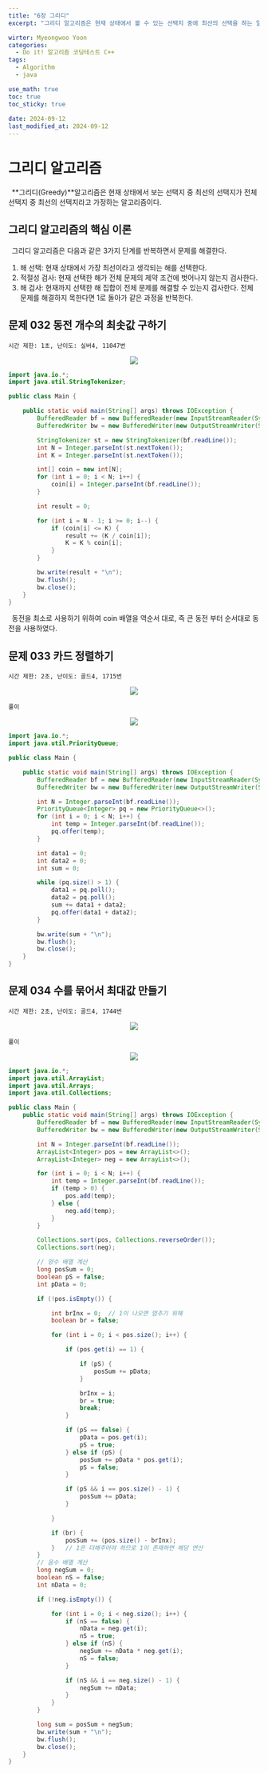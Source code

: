 ```yaml
---
title: "6장 그리디"
excerpt: "그리디 알고리즘은 현재 상태에서 볼 수 있는 선택지 중에 최선의 선택을 하는 알고리즘이다. 그리디 알고리즘은 동적 계획법보다 구현하기 쉽고 시간 복잡도가 우수하다. 하지만 항상 최적의 해는 보장하지 못해, 코딩 테스트에서 논리 유무를 충분히 살펴야 한다."

wirter: Myeongwoo Yoon
categories:
  - Do it! 알고리즘 코딩테스트 C++
tags:
  - Algorithm
  - java

use_math: true
toc: true
toc_sticky: true
 
date: 2024-09-12
last_modified_at: 2024-09-12
---
```


그리디 알고리즘
======

&ensp;**그리디(Greedy)**알고리즘은 현재 상태에서 보는 선택지 중 최선의 선택지가 전체 선택지 중 최선의 선택지라고 가정하는 알고리즘이다.

그리디 알고리즘의 핵심 이론
------
&ensp;그리디 알고리즘은 다음과 같은 3가지 단계를 반복하면서 문제를 해결한다.
1. 해 선택: 현재 상태에서 가장 최선이라고 생각되는 해를 선택한다.
2. 적절성 검사: 현재 선택한 해가 전체 문제의 제약 조건에 벗어나지 않는지 검사한다.
3. 해 검사: 현재까지 선택한 해 집합이 전체 문제를 해결할 수 있는지 검사한다. 전체 문제를 해결하지 목한다면 1로 돌아가 같은 과정을 반복한다.


문제 032 동전 개수의 최솟값 구하기
------
`시간 제한: 1초, 난이도: 실버4, 11047번`
<p align="center"><img src="/assets/img/Do-it!-알고리즘-코딩테스트-C++/6장 그리디/1-1-032-11047-문제.png"></p>

```java
import java.io.*;
import java.util.StringTokenizer;

public class Main {

    public static void main(String[] args) throws IOException {
        BufferedReader bf = new BufferedReader(new InputStreamReader(System.in));
        BufferedWriter bw = new BufferedWriter(new OutputStreamWriter(System.out));

        StringTokenizer st = new StringTokenizer(bf.readLine());
        int N = Integer.parseInt(st.nextToken());
        int K = Integer.parseInt(st.nextToken());

        int[] coin = new int[N];
        for (int i = 0; i < N; i++) {
            coin[i] = Integer.parseInt(bf.readLine());
        }

        int result = 0;

        for (int i = N - 1; i >= 0; i--) {
            if (coin[i] <= K) {
                result += (K / coin[i]);
                K = K % coin[i];
            }
        }

        bw.write(result + "\n");
        bw.flush();
        bw.close();
    }
}
```

&ensp;동전을 최소로 사용하기 위하여 coin 배열을 역순서 대로, 즉 큰 동전 부터 순서대로 동전을 사용하였다.

문제 033 카드 정렬하기
------
`시간 제한: 2초, 난이도: 골드4, 1715번`
<p align="center"><img src="/assets/img/Do-it!-알고리즘-코딩테스트-C++/6장 그리디/1-2-033-1715-문제.png"></p>

`풀이`
<p align="center"><img src="/assets/img/Do-it!-알고리즘-코딩테스트-C++/6장 그리디/1-3-033-1715-풀이.JPEG"></p>

```java
import java.io.*;
import java.util.PriorityQueue;

public class Main {

    public static void main(String[] args) throws IOException {
        BufferedReader bf = new BufferedReader(new InputStreamReader(System.in));
        BufferedWriter bw = new BufferedWriter(new OutputStreamWriter(System.out));

        int N = Integer.parseInt(bf.readLine());
        PriorityQueue<Integer> pq = new PriorityQueue<>();
        for (int i = 0; i < N; i++) {
            int temp = Integer.parseInt(bf.readLine());
            pq.offer(temp);
        }

        int data1 = 0;
        int data2 = 0;
        int sum = 0;

        while (pq.size() > 1) {
            data1 = pq.poll();
            data2 = pq.poll();
            sum += data1 + data2;
            pq.offer(data1 + data2);
        }

        bw.write(sum + "\n");
        bw.flush();
        bw.close();
    }
}
```

문제 034 수를 묶어서 최대값 만들기
------
`시간 제한: 2초, 난이도: 골드4, 1744번`
<p align="center"><img src="/assets/img/Do-it!-알고리즘-코딩테스트-C++/6장 그리디/1-4-034-1744-문제.png"></p>

`풀이`
<p align="center"><img src="/assets/img/Do-it!-알고리즘-코딩테스트-C++/6장 그리디/1-5-034-1744-풀이.JPEG"></p>

```java
import java.io.*;
import java.util.ArrayList;
import java.util.Arrays;
import java.util.Collections;

public class Main {
    public static void main(String[] args) throws IOException {
        BufferedReader bf = new BufferedReader(new InputStreamReader(System.in));
        BufferedWriter bw = new BufferedWriter(new OutputStreamWriter(System.out));

        int N = Integer.parseInt(bf.readLine());
        ArrayList<Integer> pos = new ArrayList<>();
        ArrayList<Integer> neg = new ArrayList<>();

        for (int i = 0; i < N; i++) {
            int temp = Integer.parseInt(bf.readLine());
            if (temp > 0) {
                pos.add(temp);
            } else {
                neg.add(temp);
            }
        }

        Collections.sort(pos, Collections.reverseOrder());
        Collections.sort(neg);

        // 양수 배열 계산
        long posSum = 0;
        boolean pS = false;
        int pData = 0;

        if (!pos.isEmpty()) {

            int brInx = 0;  // 1이 나오면 멈추기 위해
            boolean br = false;

            for (int i = 0; i < pos.size(); i++) {

                if (pos.get(i) == 1) {

                    if (pS) {
                        posSum += pData;
                    }

                    brInx = i;
                    br = true;
                    break;
                }

                if (pS == false) {
                    pData = pos.get(i);
                    pS = true;
                } else if (pS) {
                    posSum += pData * pos.get(i);
                    pS = false;
                }

                if (pS && i == pos.size() - 1) {
                    posSum += pData;
                }

            }

            if (br) {
                posSum += (pos.size() - brInx);
            }   // 1은 더해주어야 하므로 1이 존재하면 해당 연산
        }
        // 음수 배열 계산
        long negSum = 0;
        boolean nS = false;
        int nData = 0;

        if (!neg.isEmpty()) {

            for (int i = 0; i < neg.size(); i++) {
                if (nS == false) {
                    nData = neg.get(i);
                    nS = true;
                } else if (nS) {
                    negSum += nData * neg.get(i);
                    nS = false;
                }

                if (nS && i == neg.size() - 1) {
                    negSum += nData;
                }
            }
        }

        long sum = posSum + negSum;
        bw.write(sum + "\n");
        bw.flush();
        bw.close();
    }
}
```